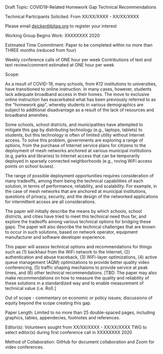 Draft Topic: COVID19-Related Homework Gap Technical Recommendations

Technical Participants Solicited:
From XX/XX/XXXX - XX/XX/XXXX

Please email dsicker@bitag.org to register your interest

Working Group Begins Work:
XXXXXXXX 2020

Estimated Time Commitment:
Paper to be completed within no more than THREE months (reduced from four)

Weekly conference calls of ONE hour per week
Contributions of text and text review/comment estimated at ONE hour per week

Scope:

As a result of COVID-19, many schools, from K12 institutions to universities,
have transitioned to online instruction. In many cases, however, students lack
adequate broadband access in their homes. The move to exclusive online
instruction has exacerbated what has been previously referred to as the
"homework gap", whereby students in various demographics are subject to
additional disadvantage as a result of the lack of resources and broadband
amenities.

Some schools, school districts, and municipalities have attempted to mitigate
this gap by distributing technology (e.g., laptops, tablets) to students, but
this technology is often of limited utility without Internet access. To solve
this problem, governments are exploring a range of options, from the purchase
of Internet service plans for citizens to the deployment of mesh networks
anchored at various municipal institutions (e.g, parks and libraries) to
Internet access that can be temporarily deployed in sparsely connected
neighborhoods (e.g., roving WiFi access points on school buses).

The range of possible deployment opportunities requires consideration of many
tradeoffs, among them being the technical capabilities of each solution, in
terms of performance, reliability, and scalability. For example, in the case
of mesh networks that are anchored at municipal institutions, questions of
privacy, security, and the design of the networked applications for
intermittent access are all considerations.

The paper will initially describe the means by which schools, school
districts, and cities have tried to meet this technical need thus far, and
explore the tradeoffs among various technical options for bridging these gaps.
The paper will also describe the technical challenges that are known to occur
in such solutions, based on network operator, equipment manufacturer and
software developer experience. 


This paper will assess technical options and recommendations for things such as
(1) backhaul from the WiFi network to the Internet, (2) authentication and
abuse traceback, (3) WiFi-layer optimizations, (4) active queue management
(AQM) optimizations to provide better quality video conferencing, (5) traffic
shaping mechaisms to provide service at peak times, and (6) other technical
recommendations. [TBD: The paper may also make recommendations on how to
measure the quality and reliability of these solutions in a standardized way
and to enable measurement of technical value (i.e. RoI).]

Out of scope - commentary on economic or policy issues; discussions of equity 
beyond the scope creating this gap.

Paper Length: Limited to no more than 25 double-spaced pages, including
graphics, tables, appendecies, footnotes and references.

Editor(s): Volunteers sought from XX/XX/XXXX - XX/XX/XXXX TWG to select
editor(s) during first conference call in XXXXXXXX 2020

Method of Collaboration: GitHub for document collaboration and Zoom for video
conferences.
